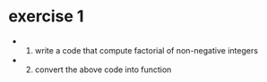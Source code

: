 # exercise 1
- 1. write a code that compute factorial of non-negative integers
- 2. convert the above code into function
# 
